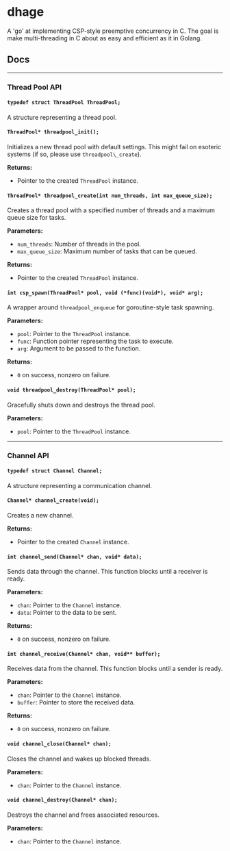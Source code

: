 # dhage
A 'go' at implementing CSP-style preemptive concurrency in C.
The goal is make multi-threading in C about as easy and efficient as it in Golang.

## Docs
---
### Thread Pool API

#### `typedef struct ThreadPool ThreadPool;`
A structure representing a thread pool.

#### `ThreadPool* threadpool_init();`
Initializes a new thread pool with default settings.
This might fail on esoteric systems (if so, please use `threadpool\_create`).

**Returns:**
- Pointer to the created `ThreadPool` instance.

#### `ThreadPool* threadpool_create(int num_threads, int max_queue_size);`
Creates a thread pool with a specified number of threads and a maximum queue size for tasks.

**Parameters:**
- `num_threads`: Number of threads in the pool.
- `max_queue_size`: Maximum number of tasks that can be queued.

**Returns:**
- Pointer to the created `ThreadPool` instance.

#### `int csp_spawn(ThreadPool* pool, void (*func)(void*), void* arg);`
A wrapper around `threadpool_enqueue` for goroutine-style task spawning.

**Parameters:**
- `pool`: Pointer to the `ThreadPool` instance.
- `func`: Function pointer representing the task to execute.
- `arg`: Argument to be passed to the function.

**Returns:**
- `0` on success, nonzero on failure.

#### `void threadpool_destroy(ThreadPool* pool);`
Gracefully shuts down and destroys the thread pool.

**Parameters:**
- `pool`: Pointer to the `ThreadPool` instance.

---

### Channel API

#### `typedef struct Channel Channel;`
A structure representing a communication channel.

#### `Channel* channel_create(void);`
Creates a new channel.

**Returns:**
- Pointer to the created `Channel` instance.

#### `int channel_send(Channel* chan, void* data);`
Sends data through the channel. This function blocks until a receiver is ready.

**Parameters:**
- `chan`: Pointer to the `Channel` instance.
- `data`: Pointer to the data to be sent.

**Returns:**
- `0` on success, nonzero on failure.

#### `int channel_receive(Channel* chan, void** buffer);`
Receives data from the channel. This function blocks until a sender is ready.

**Parameters:**
- `chan`: Pointer to the `Channel` instance.
- `buffer`: Pointer to store the received data.

**Returns:**
- `0` on success, nonzero on failure.

#### `void channel_close(Channel* chan);`
Closes the channel and wakes up blocked threads.

**Parameters:**
- `chan`: Pointer to the `Channel` instance.

#### `void channel_destroy(Channel* chan);`
Destroys the channel and frees associated resources.

**Parameters:**
- `chan`: Pointer to the `Channel` instance.


